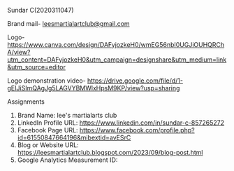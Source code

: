 Sundar C(2020311047)

Brand mail- leesmartialartclub@gmail.com 

Logo- https://www.canva.com/design/DAFyjozkeH0/wmEG56nbI0UGJiOUHQRChA/view?utm_content=DAFyjozkeH0&utm_campaign=designshare&utm_medium=link&utm_source=editor 

Logo demonstration video- https://drive.google.com/file/d/1-gEIJiSImQAgJg5LAGVYBMWlxHpsM9KP/view?usp=sharing

Assignments

1. Brand Name: lee's martialarts club 
2. LinkedIn Profile URL: https://www.linkedin.com/in/sundar-c-857265272
3. Facebook Page URL: https://www.facebook.com/profile.php?id=61550847664196&mibextid=avESrC
4. Blog or Website URL: https://leesmartialartclub.blogspot.com/2023/09/blog-post.html
5. Google Analytics Measurement ID: 
